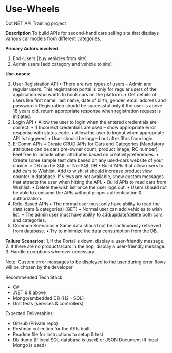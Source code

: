 # Use-Wheels
Dot NET API Training project

**Description**
   To build APIs for second-hand cars selling site that displays various car models from different categories.
  
**Primary Actors involved**
1. End-Users [buy vehicles from site]
2. Admin users [add category and vehicle to site]

**Use-cases:**
1. User Registration API
      • There are two types of users – Admin and regular users. This registration portal is only for
      regular users of the application who wants to book cars on the platform.
      • Get details of users like first name, last name, date of birth, gender, email address and
      password
      • Registration should be successful only if the user is above 18 years old, return appropriate
      response when registration request is initiated.
2. Login API
      • Allow the user to login when the entered credentials are correct.
      • If Incorrect credentials are used – show appropriate error response with status code.
      • Allow the user to logout when appropriate API is triggered.
      • User should be logged out after 3hrs from login.
3. E-Comm APIs
      • Create CRUD APIs for Cars and Categories [Mandatory attributes can be cars pre-owner
      count, product image, RC number]. Feel free to include other attributes based on
      creativity/references.
      • Create some sample test data based on any used-cars website of your choice.
      • DB can be SQL or No-SQL DB
      • Build APIs that allow users to add cars to Wishlist. Add to wishlist should increase product
      view counter in database. If views are not available, show custom messages that attracts the
      user when hitting the API.
      • Build APIs to read cars from Wishlist.
      • Delete the wish list once the user logs out.
      • Users should not be able to consume the APIs without proper authentication & authorization.
4. Role-Based APIs
      • The normal user must only have ability to read the data (cars & categories) (GET)
      • Normal user can add vehicles to wish list.
      • The admin user must have ability to add/update/delete both cars and categories.
5. Common Scenarios
      • Same data should not be continuously retrieved from database.
      • Try to minimize the data consumption from the DB.
   
**Failure Scenarios:**
      1. If the Portal is down, display a user-friendly message.
      2. If there are no products/cars in the hop, display a user-friendly message.
      3. Handle exceptions wherever necessary

Note: Custom error messages to be displayed to the user during error flows will be chosen by the developer

Recommended Tech Stack:
- C#
- .NET 6 & above
- Mongo/embedded DB (H2 - SQL)
- Unit tests (services & controllers)
  
Expected Deliverables:
- GitHub (Private repo)
- Postman collection for the APIs built.
- Readme file for instructions to setup & test
- Db dump (If local SQL database is used) or JSON Document (If local Mongo is used)
